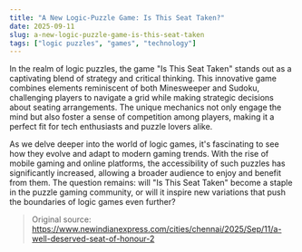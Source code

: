 ```yaml
---
title: "A New Logic-Puzzle Game: Is This Seat Taken?"
date: 2025-09-11
slug: a-new-logic-puzzle-game-is-this-seat-taken
tags: ["logic puzzles", "games", "technology"]
---
```


In the realm of logic puzzles, the game "Is This Seat Taken" stands out as a captivating blend of strategy and critical thinking. This innovative game combines elements reminiscent of both Minesweeper and Sudoku, challenging players to navigate a grid while making strategic decisions about seating arrangements. The unique mechanics not only engage the mind but also foster a sense of competition among players, making it a perfect fit for tech enthusiasts and puzzle lovers alike.

As we delve deeper into the world of logic games, it's fascinating to see how they evolve and adapt to modern gaming trends. With the rise of mobile gaming and online platforms, the accessibility of such puzzles has significantly increased, allowing a broader audience to enjoy and benefit from them. The question remains: will "Is This Seat Taken" become a staple in the puzzle gaming community, or will it inspire new variations that push the boundaries of logic games even further?

> Original source: https://www.newindianexpress.com/cities/chennai/2025/Sep/11/a-well-deserved-seat-of-honour-2